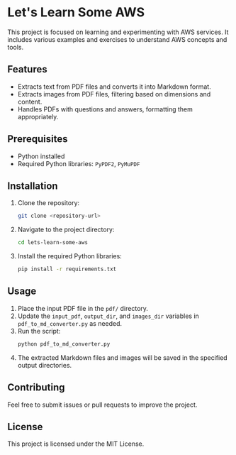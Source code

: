 # Let's Learn Some AWS

This project is focused on learning and experimenting with AWS services. It includes various examples and exercises to understand AWS concepts and tools.

## Features
- Extracts text from PDF files and converts it into Markdown format.
- Extracts images from PDF files, filtering based on dimensions and content.
- Handles PDFs with questions and answers, formatting them appropriately.

## Prerequisites
- Python installed
- Required Python libraries: `PyPDF2`, `PyMuPDF`

## Installation
1. Clone the repository:
   ```bash
   git clone <repository-url>
   ```
2. Navigate to the project directory:
   ```bash
   cd lets-learn-some-aws
   ```
3. Install the required Python libraries:
   ```bash
   pip install -r requirements.txt
   ```

## Usage
1. Place the input PDF file in the `pdf/` directory.
2. Update the `input_pdf`, `output_dir`, and `images_dir` variables in `pdf_to_md_converter.py` as needed.
3. Run the script:
   ```bash
   python pdf_to_md_converter.py
   ```
4. The extracted Markdown files and images will be saved in the specified output directories.

## Contributing
Feel free to submit issues or pull requests to improve the project.

## License
This project is licensed under the MIT License.